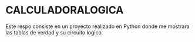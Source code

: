 # CALCULADORALOGICA
Este respo consiste en un proyecto realizado en Python donde me mostrara las tablas de verdad y su circuito logico.
